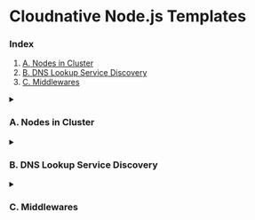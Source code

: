 # Cloudnative Node.js Templates 

### Index 
1. [A. Nodes in Cluster](#a-nodes-in-cluster)
2. [B. DNS Lookup Service Discovery](#b-dns-lookup-service-discovery)
3. [C. Middlewares](#c-middlewares)

<details><summary><h3>A. Nodes in Cluster</h3></summary>

## Nodes in Cluster 

### Run the Application on the Local Machine  
```bash
$ 1_nodes_in_cluster> node src/main.js 
```

### Run the Application on Container 
```bash
$ 1_nodes_in_cluster> docker run -d -p 8080:8080 ghcr.io/cynicdog/cloudnative-node.js-templates/node-cluster-app:latest
```

### Test the Server Functionality 
```bash
$ 1_nodes_in_cluster> http :8080/
HTTP/1.1 200 OK
Connection: keep-alive
Date: Mon, 16 Dec 2024 05:34:56 GMT
Keep-Alive: timeout=5
Transfer-Encoding: chunked

Hello World
```

👆 [back to index](#index)

</details>


<details><summary><h3>B. DNS Lookup Service Discovery</h3></summary>

## DNS Lookup Service Discovery on Kubernetes

### Run the Application on the Local Machine
```bash
$ 2_DNS_lookup_service_discovery> node src/main.js 
```

### Run the Application on Kind (Kubernetes in Docker)
```bash
$ 2_DNS_lookup_service_discovery> kind create cluster --name=node-dns 
$ 2_DNS_lookup_service_discovery> docker exec -it node-dns-control-plane /bin/bash 
$ root@node-dns-control-plane:/# kubectl create -f k8s/ 
```
> Ensure Kubernetes resource files are located in the `k8s` directory within the container, matching the repository's `k8s` directory.

If deployed successfully, the list of exposed endpoints by the headless service should look like this:
```bash
root@node-dns-control-plane:/# kubectl get endpoints
NAME         ENDPOINTS                                            AGE
kubernetes   172.18.0.4:6443                                      85m
node-app     10.244.0.17:8080,10.244.0.18:8080,10.244.0.19:8080   8m28s
```

### Test the Server Functionality
```bash
$ 2_DNS_lookup_service_discovery> kubectl port-forward service/node-app 8080:8080
$ 2_DNS_lookup_service_discovery> http :8080/ 
HTTP/1.1 200 OK
Connection: keep-alive
Content-Type: application/json
Date: Mon, 16 Dec 2024 08:04:39 GMT
Keep-Alive: timeout=5
Transfer-Encoding: chunked

{
    "discoveredPodIP": "10.244.0.17", 
    "message": "Hello World."
}
```
> Run these commands in separate terminal windows.

👆 [back to index](#index)

</details>

<details><summary><h3>C. Middlewares</h3></summary>

## Node.js Middlewares CRUD Implementations

### Run the Application on the Local Machine

For **Koa.js**:
```bash
$ 1_koa_js> node src/main.js
```

For **NestJS**:
```bash
$ 2_nest_js> npm run start
```

### Run the Application on Container

For **Koa.js**:
```bash
$ 1_koa_js> docker run -p 3000:3000 ghcr.io/cynicdog/cloudnative-node.js-templates/middleware_koa_js:latest
```

For **NestJS**:
```bash
$ 2_nest_js> docker run -p 3000:3000 ghcr.io/cynicdog/cloudnative-node.js-templates/middleware_nest_js:latest
```

### Test the Server Functionality

For both **Koa.js** and **NestJS**, the server endpoints are the same:

1. **Create an Item**
   ```bash
   $ 1_koa_js> http POST :3000/items name="Item1" description="This is Item1"
   ```

2. **Get All Items**
   ```bash
   $ 1_koa_js> http :3000/items
   ```

3. **Update an Item**
   ```bash
   $ 1_koa_js> http PUT :3000/items/1 name="Item1 - Updated"
   ```

4. **Delete an Item**
   ```bash
   $ 1_koa_js> http DELETE :3000/items/1
   ```

👆 [back to index](#index)

</details>
